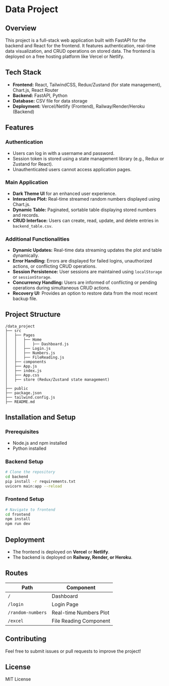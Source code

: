 # Data Project

## Overview
This project is a full-stack web application built with FastAPI for the backend and React for the frontend. It features authentication, real-time data visualization, and CRUD operations on stored data. The frontend is deployed on a free hosting platform like Vercel or Netlify.

## Tech Stack
- **Frontend:** React, TailwindCSS, Redux/Zustand (for state management), Chart.js, React Router
- **Backend:** FastAPI, Python
- **Database:** CSV file for data storage
- **Deployment:** Vercel/Netlify (Frontend), Railway/Render/Heroku (Backend)

## Features
### Authentication
- Users can log in with a username and password.
- Session token is stored using a state management library (e.g., Redux or Zustand for React).
- Unauthenticated users cannot access application pages.

### Main Application
- **Dark Theme UI** for an enhanced user experience.
- **Interactive Plot:** Real-time streamed random numbers displayed using Chart.js.
- **Dynamic Table:** Paginated, sortable table displaying stored numbers and records.
- **CRUD Interface:** Users can create, read, update, and delete entries in `backend_table.csv`.

### Additional Functionalities
- **Dynamic Updates:** Real-time data streaming updates the plot and table dynamically.
- **Error Handling:** Errors are displayed for failed logins, unauthorized actions, or conflicting CRUD operations.
- **Session Persistence:** User sessions are maintained using `localStorage` or `sessionStorage`.
- **Concurrency Handling:** Users are informed of conflicting or pending operations during simultaneous CRUD actions.
- **Recovery UI:** Provides an option to restore data from the most recent backup file.

## Project Structure
```
/data_project
├── src
│   ├── Pages
│   │   ├── Home
│   │   │   ├── Dashboard.js
│   │   ├── Login.js
│   │   ├── Numbers.js
│   │   ├── FileReading.js
│   ├── components
│   ├── App.js
│   ├── index.js
│   ├── App.css
│   ├── store (Redux/Zustand state management)
│
├── public
├── package.json
├── tailwind.config.js
├── README.md
```

## Installation and Setup
### Prerequisites
- Node.js and npm installed
- Python installed

### Backend Setup
```sh
# Clone the repository
cd backend
pip install -r requirements.txt
uvicorn main:app --reload
```

### Frontend Setup
```sh
# Navigate to frontend
cd frontend
npm install
npm run dev
```

## Deployment
- The frontend is deployed on **Vercel** or **Netlify**.
- The backend is deployed on **Railway, Render, or Heroku**.

## Routes
| Path | Component |
|------|----------|
| `/` | Dashboard |
| `/login` | Login Page |
| `/random-numbers` | Real-time Numbers Plot |
| `/excel` | File Reading Component |

## Contributing
Feel free to submit issues or pull requests to improve the project!

## License
MIT License

